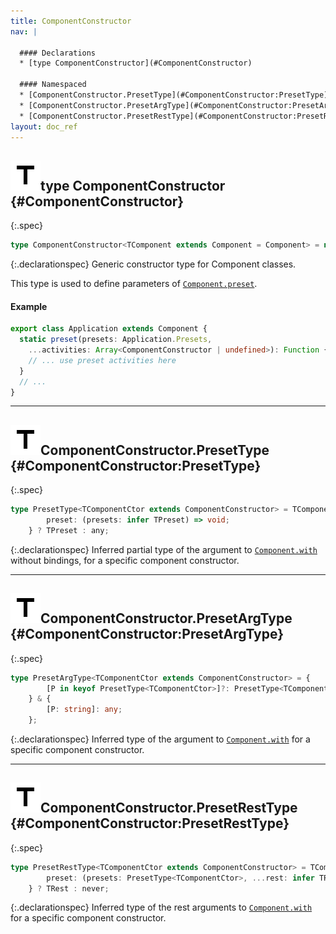 ```yaml
---
title: ComponentConstructor
nav: |

  #### Declarations
  * [type ComponentConstructor](#ComponentConstructor)

  #### Namespaced
  * [ComponentConstructor.PresetType](#ComponentConstructor:PresetType)
  * [ComponentConstructor.PresetArgType](#ComponentConstructor:PresetArgType)
  * [ComponentConstructor.PresetRestType](#ComponentConstructor:PresetRestType)
layout: doc_ref
---
```


## ![](/assets/icons/spec-type.svg)type ComponentConstructor {#ComponentConstructor}
{:.spec}

```typescript
type ComponentConstructor<TComponent extends Component = Component> = new (...args: never[]) => TComponent;
```
{:.declarationspec}
Generic constructor type for Component classes.

This type is used to define parameters of [`Component.preset`](./Component#Component:preset).
#### Example
```typescript
export class Application extends Component {
  static preset(presets: Application.Presets,
    ...activities: Array<ComponentConstructor | undefined>): Function {
    // ... use preset activities here
  }
  // ...
}
```





---

## ![](/assets/icons/spec-type.svg)ComponentConstructor.PresetType {#ComponentConstructor:PresetType}
{:.spec}

```typescript
type PresetType<TComponentCtor extends ComponentConstructor> = TComponentCtor extends {
        preset: (presets: infer TPreset) => void;
    } ? TPreset : any;
```
{:.declarationspec}
Inferred partial type of the argument to [`Component.with`](./Component#Component:with) without bindings, for a specific component constructor.



---

## ![](/assets/icons/spec-type.svg)ComponentConstructor.PresetArgType {#ComponentConstructor:PresetArgType}
{:.spec}

```typescript
type PresetArgType<TComponentCtor extends ComponentConstructor> = {
        [P in keyof PresetType<TComponentCtor>]?: PresetType<TComponentCtor>[P] | Binding.Type;
    } & {
        [P: string]: any;
    };
```
{:.declarationspec}
Inferred type of the argument to [`Component.with`](./Component#Component:with) for a specific component constructor.



---

## ![](/assets/icons/spec-type.svg)ComponentConstructor.PresetRestType {#ComponentConstructor:PresetRestType}
{:.spec}

```typescript
type PresetRestType<TComponentCtor extends ComponentConstructor> = TComponentCtor extends {
        preset: (presets: PresetType<TComponentCtor>, ...rest: infer TRest) => void;
    } ? TRest : never;
```
{:.declarationspec}
Inferred type of the rest arguments to [`Component.with`](./Component#Component:with) for a specific component constructor.

